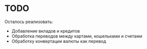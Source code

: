 # TODO

Осталось реализовать:
- Добавление вкладов и кредитов
- Обработка переводов между картами, кошельками и счетами
- Обработку конвертации валюты как перевод
